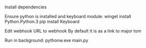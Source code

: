 Install dependencies

Ensure python is installed and keyboard module:
winget install Python.Python.3
pip install Keyboard

Edit webhook URL to webhook
By default it is as a link to major tom

Run in background:
pythonw.exe main.py
